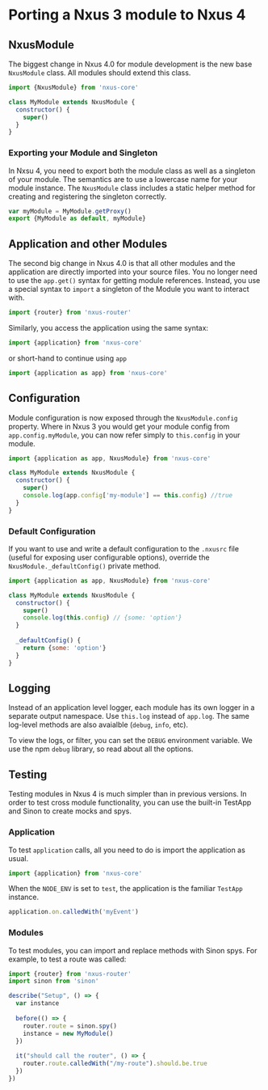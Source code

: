 # Porting a Nxus 3 module to Nxus 4

## NxusModule

The biggest change in Nxus 4.0 for module development is the new base `NxusModule` class.  All modules should extend this class.

```javascript
import {NxusModule} from 'nxus-core'

class MyModule extends NxusModule {
  constructor() {
    super()
  }
}
```

### Exporting your Module and Singleton

In Nxsu 4, you need to export both the module class as well as a singleton of your module.  The semantics are to use a lowercase name for your module instance.  The `NxusModule` class includes a static helper method for creating and registering the singleton correctly.

```javascript
var myModule = MyModule.getProxy()
export {MyModule as default, myModule}
```

## Application and other Modules

The second big change in Nxus 4.0 is that all other modules and the application are directly imported into your source files.  You no longer need to use the `app.get()` syntax for getting module references.  Instead, you use a special syntax to `import` a singleton of the Module you want to interact with.

```javascript
import {router} from 'nxus-router'
```

Similarly, you access the application using the same syntax:

```javascript
import {application} from 'nxus-core'
```

or short-hand to continue using `app`

```javascript
import {application as app} from 'nxus-core'
```

## Configuration
Module configuration is now exposed through the `NxusModule.config` property.  Where in Nxus 3 you would get your module config from `app.config.myModule`, you can now refer simply to `this.config` in your module.

```javascript
import {application as app, NxusModule} from 'nxus-core'

class MyModule extends NxusModule {
  constructor() {
    super()
    console.log(app.config['my-module'] == this.config) //true
  }
}
```

### Default Configuration

If you want to use and write a default configuration to the `.nxusrc` file (useful for exposing user configurable options), override the `NxusModule._defaultConfig()` private method.

```javascript
import {application as app, NxusModule} from 'nxus-core'

class MyModule extends NxusModule {
  constructor() {
    super()
    console.log(this.config) // {some: 'option'}
  }
  
  _defaultConfig() {
    return {some: 'option'}
  }
}
```

## Logging

Instead of an application level logger, each module has its own logger in a separate output namespace.  Use `this.log` instead of `app.log`. The same log-level methods are also avaialble (`debug`, `info`, etc).

To view the logs, or filter, you can set the `DEBUG` environment variable.  We use the npm `debug` library, so read about all the options.

## Testing

Testing modules in Nxus 4 is much simpler than in previous versions.  In order to test cross module functionality, you can use the built-in TestApp and Sinon to create mocks and spys.

### Application
To test `application` calls, all you need to do is import the application as usual.

```javascript
import {application} from 'nxus-core'
```

When the `NODE_ENV` is set to `test`, the application is the familiar `TestApp` instance.

```javascript
application.on.calledWith('myEvent')
```

### Modules
To test modules, you can import and replace methods with Sinon spys.  For example, to test a route was called:

```javascript
import {router} from 'nxus-router'
import sinon from 'sinon'

describe("Setup", () => {
  var instance
  
  before(() => {
    router.route = sinon.spy()
    instance = new MyModule()
  })
  
  it("should call the router", () => {
    router.route.calledWith("/my-route").should.be.true
  })
})
```

